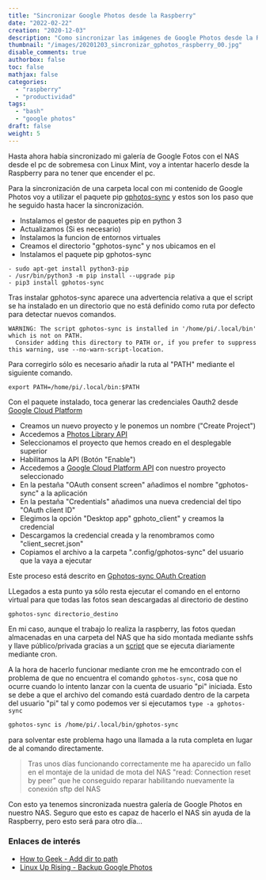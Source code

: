 ```yaml
---
title: "Sincronizar Google Photos desde la Raspberry"
date: "2022-02-22"
creation: "2020-12-03"
description: "Como sincronizar las imágenes de Google Photos desde la Raspberry"
thumbnail: "/images/20201203_sincronizar_gphotos_raspberry_00.jpg"
disable_comments: true
authorbox: false
toc: false
mathjax: false
categories:
  - "raspberry"
  - "productividad"
tags:
  - "bash"
  - "google photos"
draft: false
weight: 5
---
```

Hasta ahora había sincronizado mi galería de Google Fotos con el NAS desde el pc de sobremesa con Linux Mint, voy a intentar hacerlo desde la Raspberry para no tener que encender el pc.
<!--more-->
Para la sincronización de una carpeta local con mi contenido de Google Photos voy a utilizar el paquete pip [gphotos-sync] y estos son los paso que he seguido hasta hacer la sincronización.

* Instalamos el gestor de paquetes pip en python 3
* Actualizamos (Si es necesario)
* Instalamos la funcion de entornos virtuales
* Creamos el directorio "gphotos-sync" y nos ubicamos en el
* Instalamos el paquete pip gphotos-sync

```
- sudo apt-get install python3-pip
- /usr/bin/python3 -m pip install --upgrade pip
- pip3 install gphotos-sync
```

Tras instalar gphotos-sync aparece una advertencia relativa a que el script se ha instalado en un directorio que no está definido como ruta por defecto para detectar nuevos comandos.

```
WARNING: The script gphotos-sync is installed in '/home/pi/.local/bin' which is not on PATH.
  Consider adding this directory to PATH or, if you prefer to suppress this warning, use --no-warn-script-location.
```

Para corregirlo sólo es necesario añadir la ruta al "PATH" mediante el siguiente comando.

```
export PATH=/home/pi/.local/bin:$PATH
```

Con el paquete instalado, toca generar las credenciales Oauth2 desde [Google Cloud Platform]

* Creamos un nuevo proyecto y le ponemos un nombre ("Create Project")
* Accedemos a [Photos Library API]
* Seleccionamos el proyecto que hemos creado en el desplegable superior
* Habilitamos la API (Botón "Enable")
* Accedemos a [Google Cloud Platform API] con nuestro proyecto seleccionado
* En la pestaña "OAuth consent screen" añadimos el nombre "gphotos-sync" a la aplicación
* En la pestaña "Credentials" añadimos una nueva credencial del tipo "OAuth client ID"
* Elegimos la opción "Desktop app" gphoto_client" y creamos la credencial
* Descargamos la credencial creada y la renombramos como "client_secret.json"
* Copiamos el archivo a la carpeta ".config/gphotos-sync" del usuario que la vaya a ejecutar

Este proceso está descrito en [Gphotos-sync OAuth Creation]

LLegados a esta punto ya sólo resta ejecutar el comando en el entorno virtual para que todas las fotos sean descargadas al directorio de destino

```
gphotos-sync directorio_destino
```

En mi caso, aunque el trabajo lo realiza la raspberry, las fotos quedan almacenadas en una carpeta del NAS que ha sido montada mediante sshfs y llave público/privada gracias a un [script] que se ejecuta diariamente mediante cron.

A la hora de hacerlo funcionar mediante cron me he emcontrado con el problema de que no encuentra el comando `gphotos-sync`, cosa que no ocurre cuando lo intento lanzar con la cuenta de usuario "pi" iniciada. Esto se debe a que el archivo del comando está cuardado dentro de la carpeta del usuario "pi" tal y como podemos ver si ejecutamos `type -a gphotos-sync`

``` bash
gphotos-sync is /home/pi/.local/bin/gphotos-sync
```
para solventar este problema hago una llamada a la ruta completa en lugar de al comando directamente.

> Tras unos días funcionando correctamente me ha aparecido un fallo en el montaje de la unidad de mota del NAS "read: Connection reset by peer" que he conseguido reparar habilitando nuevamente la conexión sftp del NAS

Con esto ya tenemos sincronizada nuestra galería de Google Photos en nuestro NAS. Seguro que esto es capaz de hacerlo el NAS sin ayuda de la Raspberry, pero esto será para otro día...

### Enlaces de interés
- [How to Geek - Add dir to path](https://www.howtogeek.com/658904/how-to-add-a-directory-to-your-path-in-linux/)
- [Linux Up Rising - Backup Google Photos](https://www.linuxuprising.com/2019/06/how-to-backup-google-photos-to-your.html)

[Google Cloud Platform]: https://console.cloud.google.com/cloud-resource-manager
[Google Cloud Platform API]: https://console.cloud.google.com/apis/dashboard
[gphotos-sync]: https://pypi.org/project/gphotos-sync/
[Gphotos-sync OAuth Creation]: https://docs.google.com/document/d/1ck1679H8ifmZ_4eVbDeD_-jezIcZ-j6MlaNaeQiz7y0/edit?usp=sharing 
[Photos Library API]: https://console.cloud.google.com/marketplace/product/google/photoslibrary.googleapis.com
[script]: https://github.com/sherlockes/SherloScripts/blob/master/bash/gphotos-sync.sh


[Image-01]: /images/20201203_sincronizar_gphotos_raspberry_01.jpg
